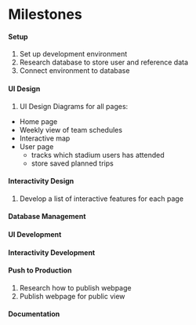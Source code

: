 # Milestones

#### Setup 
1. Set up development environment
2. Research database to store user and reference data
3. Connect environment to database

#### UI Design
1. UI Design Diagrams for all pages:
  - Home page
  - Weekly view of team schedules
  - Interactive map
  - User page
    - tracks which stadium users has attended
    - store saved planned trips


#### Interactivity Design
1. Develop a list of interactive features for each page


#### Database Management


#### UI Development


#### Interactivity Development


#### Push to Production 
1. Research how to publish webpage
2. Publish webpage for public view

#### Documentation 
